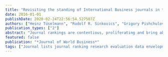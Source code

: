 ```yaml
---
title: "Revisiting the standing of International Business journals in the competitive landscape"
date: 2016-01-01
publishDate: 2020-02-24T22:56:54.527507Z
authors: ["Heinz Tüselmann", "Rudolf R. Sinkovics", "Grigory Pishchulov"]
publication_types: ["2"]
abstract: "Journal rankings are contentious, proliferating and bring about a significant change to research productivity and quality assessment. This paper sets out to overcome methodological limitations of previous journal rankings and adopts a novel approach to progress towards a worldwide meta-ranking. Its key advantage is the ability to look at the standing of journals both within and between subject-areas. Comparisons between subject-areas are important because centralization of resource allocation decisions within institutions has ramifications for disciplines and staff involved. Results indicate that within the International Business (IB) domain, JIBS continues to top the list, JWB has solidified its position and joined the upper tier of IB journals, the space below JIBS and JWB is increasingly contested, pointing to the emergence of a multi-tier set of “core” IB journals. In the wider competitive landscape of management and business journals, IB journals perform well in the upper tier, but there is a long tail of IB journals at the lower end of our meta-ranking."
featured: false
publication: "*Journal of World Business*"
tags: ["Journal lists journal ranking research evaluation data envelopment analysis"]
---
```


